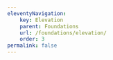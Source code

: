 ```yaml
---
eleventyNavigation:
    key: Elevation
    parent: Foundations
    url: /foundations/elevation/
    order: 3
permalink: false
---
```

